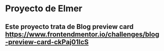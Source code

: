 # Proyecto de Elmer
## Este proyecto trata de  Blog preview card https://www.frontendmentor.io/challenges/blog-preview-card-ckPaj01IcS